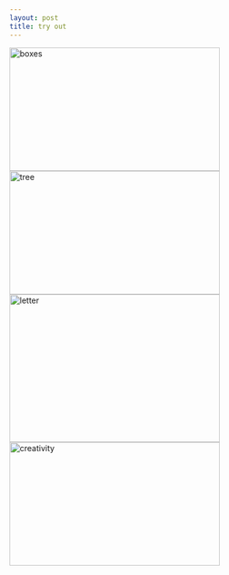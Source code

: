 ```yaml
---
layout: post
title: try out
---
```


<img src="https://farm8.staticflickr.com/7419/16415095876_6a80851b1f_b.jpg" alt="boxes" height="217" width="370">

<img src="https://farm8.staticflickr.com/7413/16415091896_4fb92bccc9_b.jpg" alt="tree" height="217" width="370">

<img src="https://farm8.staticflickr.com/7286/16196862898_eee5bf938a_n.jpg" alt="letter" height="260" width="370">

<img src="https://farm9.staticflickr.com/8668/16255160337_7564fefef5_n.jpg" alt="creativity" height="217" width="370">
